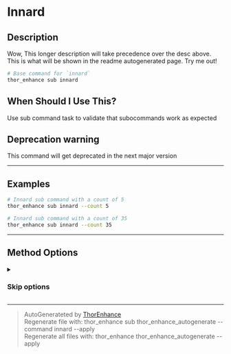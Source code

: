 # Innard

## Description
Wow, This longer description will take precedence over the desc above. This is what will be shown in the readme autogenerated page. Try me out!

```bash
# Base command for `innard`
thor_enhance sub innard
```

## When Should I Use This?

Use sub command task to validate that subocommands work as expected


## Deprecation warning
This command will get deprecated in the next major version


---

## Examples

```bash
# Innard sub command with a count of 5
thor_enhance sub innard --count 5
```

```bash
# Innard sub command with a count of 35
thor_enhance sub innard --count 35
```



---


## Method Options





<details >
  <summary> <h3> Skip options </h3> </summary>

```bash
# What: 
# Type: numeric
# Required: false
--count
```

</details>





---

> AutoGenerateted by [ThorEnhance](https://github.com/matt-taylor/thor_enhance) <br>
> Regenerate file with: thor_enhance sub thor_enhance_autogenerate --command innard --apply <br>
> Regenerate all files with: thor_enhance thor_enhance_autogenerate --apply

